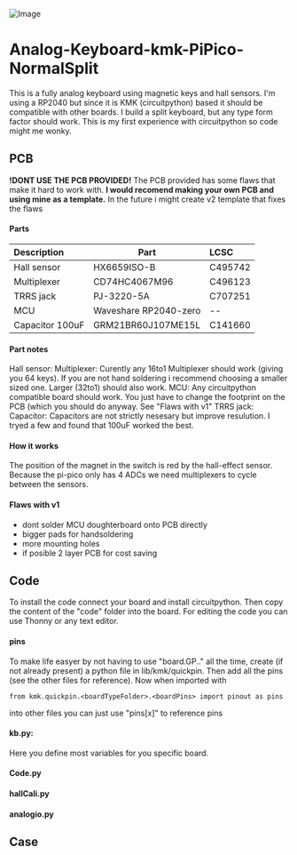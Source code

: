 ![Image](https://github.com/LennartEd/Analog-Keyboard-kmk-PiPico-NormalSplit/blob/main/Images/DSC_0011.JPG)

# Analog-Keyboard-kmk-PiPico-NormalSplit
This is a fully analog keyboard using magnetic keys and hall sensors. I'm using a RP2040 but since it is KMK (circuitpython) based it should be compatible with other boards. I build a split keyboard, but any type form factor should work. 
This is my first experience with circuitpython so code might me wonky.

## PCB
**!DONT USE THE PCB PROVIDED!**
The PCB provided has some flaws that make it hard to work with.
**I would recomend making your own PCB and using mine as a template.**
In the future i might create v2 template that fixes the flaws

#### Parts
|Description | Part          | LCSC         |
|:-----------| ------------- |:-------------|
| Hall sensor| HX6659ISO-B   | C495742		|
| Multiplexer| CD74HC4067M96 | C496123		|
| TRRS jack  | PJ-3220-5A	 | C707251		|
| MCU		 | Waveshare RP2040-zero| --	|
| Capacitor 100uF| GRM21BR60J107ME15L| C141660|


#### Part notes
Hall sensor: 
Multiplexer: Curently any 16to1 Multiplexer should work (giving you 64 keys). If you are not hand soldering i recommend choosing a smaller sized one. Larger (32to1) should also work.
MCU: Any circuitpython compatible board should work. You just have to change the footprint on the PCB (which you should do anyway. See "Flaws with v1"
TRRS jack: 
Capacitor: Capacitors are not strictly nesesary but improve resulution. I tryed a few and found that 100uF worked the best.

#### How it works
The position of the magnet in the switch is red by the hall-effect sensor. Because the pi-pico only has 4 ADCs we need multiplexers to cycle between the sensors. 

#### Flaws with v1
- dont solder MCU doughterboard onto PCB directly
- bigger pads for handsoldering
- more mounting holes
- if posible 2 layer PCB for cost saving


## Code
To install the code connect your board and install circuitpython. Then copy the content of the "code" folder into the board. For editing the code you can use Thonny or any text editor.

#### pins
To make life easyer by not having to use "board.GP.." all the time, create (if not already present) a python file in lib/kmk/quickpin. Then add all the pins (see the other files for reference).
Now when imported with 
~~~
from kmk.quickpin.<boardTypeFolder>.<boardPins> import pinout as pins
~~~
into other files you can just use "pins[x]" to reference pins

#### kb.py:
Here you define most variables for you specific board.

#### Code.py


#### hallCali.py


#### analogio.py

## Case





